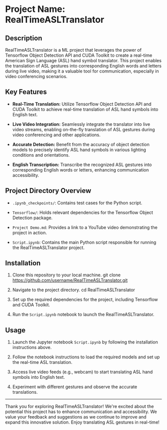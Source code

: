 # Project Name: RealTimeASLTranslator

## Description

RealTimeASLTranslator is a ML project that leverages the power of Tensorflow Object Detection API and CUDA Toolkit to create a real-time American Sign Language (ASL) hand symbol translator. This project enables the translation of ASL gestures into corresponding English words and letters during live video, making it a valuable tool for communication, especially in video conferencing scenarios.

## Key Features

- **Real-Time Translation:** Utilize Tensorflow Object Detection API and CUDA Toolkit to achieve real-time translation of ASL hand symbols into English text.

- **Live Video Integration:** Seamlessly integrate the translator into live video streams, enabling on-the-fly translation of ASL gestures during video conferencing and other applications.

- **Accurate Detection:** Benefit from the accuracy of object detection models to precisely identify ASL hand symbols in various lighting conditions and orientations.

- **English Transcription:** Transcribe the recognized ASL gestures into corresponding English words or letters, enhancing communication accessibility.

## Project Directory Overview

- `.ipynb_checkpoints/`: Contains test cases for the Python script.

- `Tensorflow/`: Holds relevant dependencies for the Tensorflow Object Detection package.

- `Project Demo.md`: Provides a link to a YouTube video demonstrating the project in action.

- `Script.ipynb`: Contains the main Python script responsible for running the RealTimeASLTranslator project.

## Installation

1. Clone this repository to your local machine.
git clone https://github.com/username/RealTimeASLTranslator.git


2. Navigate to the project directory.
cd RealTimeASLTranslator


3. Set up the required dependencies for the project, including Tensorflow and CUDA Toolkit.

4. Run the `Script.ipynb` notebook to launch the RealTimeASLTranslator.

## Usage

1. Launch the Jupyter notebook `Script.ipynb` by following the installation instructions above.

2. Follow the notebook instructions to load the required models and set up the real-time ASL translation.

3. Access live video feeds (e.g., webcam) to start translating ASL hand symbols into English text.

4. Experiment with different gestures and observe the accurate translations.

---

Thank you for exploring RealTimeASLTranslator! We're excited about the potential this project has to enhance communication and accessibility. We value your feedback and suggestions as we continue to improve and expand this innovative solution. Enjoy translating ASL gestures in real-time!
